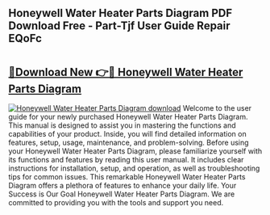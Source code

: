 ## Honeywell Water Heater Parts Diagram PDF Download Free - Part-Tjf User Guide Repair EQoFc

# <h2><a href="http://dfk1zuj.blite.top/?on=Honeywell+Water+Heater+Parts+Diagram">🔗Download New 👉🔴 Honeywell Water Heater Parts Diagram</a></h2>

[![Honeywell Water Heater Parts Diagram download](https://i.imgur.com/lujVjoI.png)](http://dfk1zuj.blite.top/?on=Honeywell+Water+Heater+Parts+Diagram)
Welcome to the user guide for your newly purchased Honeywell Water Heater Parts Diagram. This manual is designed to assist you in mastering the functions and capabilities of your product. Inside, you will find detailed information on features, setup, usage, maintenance, and problem-solving. Before using your Honeywell Water Heater Parts Diagram, please familiarize yourself with its functions and features by reading this user manual. It includes clear instructions for installation, setup, and operation, as well as troubleshooting tips for common issues. This remarkable Honeywell Water Heater Parts Diagram offers a plethora of features to enhance your daily life. Your Success is Our Goal Honeywell Water Heater Parts Diagram. We are committed to providing you with the tools and support you need.

